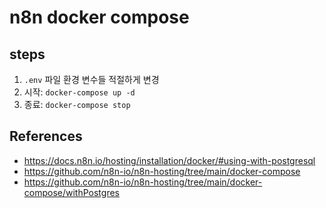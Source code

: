 # n8n docker compose

## steps

1. `.env` 파일 환경 변수들 적절하게 변경
2. 시작: `docker-compose up -d`
3. 종료: `docker-compose stop`

## References

- https://docs.n8n.io/hosting/installation/docker/#using-with-postgresql
- https://github.com/n8n-io/n8n-hosting/tree/main/docker-compose
- https://github.com/n8n-io/n8n-hosting/tree/main/docker-compose/withPostgres
